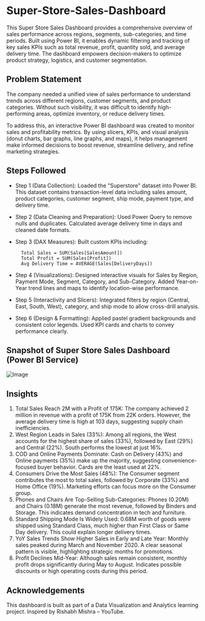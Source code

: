 # Super-Store-Sales-Dashboard
This Super Store Sales Dashboard provides a comprehensive overview of sales performance across regions, segments, sub-categories, and time periods. Built using Power BI, it enables dynamic filtering and tracking of key sales KPIs such as total revenue, profit, quantity sold, and average delivery time. The dashboard empowers decision-makers to optimize product strategy, logistics, and customer segmentation.

## Problem Statement
The company needed a unified view of sales performance to understand trends across different regions, customer segments, and product categories. Without such visibility, it was difficult to identify high-performing areas, optimize inventory, or reduce delivery times.

To address this, an interactive Power BI dashboard was created to monitor sales and profitability metrics. By using slicers, KPIs, and visual analysis (donut charts, bar graphs, line graphs, and maps), it helps management make informed decisions to boost revenue, streamline delivery, and refine marketing strategies.

## Steps Followed
- Step 1 (Data Collection): Loaded the "Superstore" dataset into Power BI. This dataset contains transaction-level data including sales amount, product categories, customer segment, ship mode, payment type, and delivery time.
- Step 2 (Data Cleaning and Preparation): Used Power Query to remove nulls and duplicates. Calculated average delivery time in days and cleaned date formats.
- Step 3 (DAX Measures): Built custom KPIs including:

        Total Sales = SUM(Sales[SalesAmount])
        Total Profit = SUM(Sales[Profit])
        Avg Delivery Time = AVERAGE(Sales[DeliveryDays])
- Step 4 (Visualizations): Designed interactive visuals for Sales by Region, Payment Mode, Segment, Category, and Sub-Category. Added Year-on-Year trend lines and maps to identify location-wise performance.
- Step 5 (Interactivity and Slicers): Integrated filters by region (Central, East, South, West), category, and ship mode to allow cross-drill analysis.
- Step 6 (Design & Formatting): Applied pastel gradient backgrounds and consistent color legends. Used KPI cards and charts to convey performance clearly.

## Snapshot of Super Store Sales Dashboard (Power BI Service)
![Image](https://github.com/user-attachments/assets/9e34125b-9ab0-419f-8396-e0b27244b102)

## Insights
1. Total Sales Reach 2M with a Profit of 175K: The company achieved 2 million in revenue with a profit of 175K from 22K orders. However, the average delivery time is high at 103 days, suggesting supply chain inefficiencies.
2. West Region Leads in Sales (33%): Among all regions, the West accounts for the highest share of sales (33%), followed by East (29%) and Central (22%). South performs the lowest at just 16%.
3. COD and Online Payments Dominate: Cash on Delivery (43%) and Online payments (35%) make up the majority, suggesting convenience-focused buyer behavior. Cards are the least used at 22%.
4. Consumers Drive the Most Sales (48%): The Consumer segment contributes the most to total sales, followed by Corporate (33%) and Home Office (19%). Marketing efforts can focus more on the Consumer group.
5. Phones and Chairs Are Top-Selling Sub-Categories: Phones (0.20M) and Chairs (0.18M) generate the most revenue, followed by Binders and Storage. This indicates demand concentration in tech and furniture.
6. Standard Shipping Mode Is Widely Used: 0.68M worth of goods were shipped using Standard Class, much higher than First Class or Same Day delivery. This could explain longer delivery times.
7. YoY Sales Trends Show Higher Sales in Early and Late Year: Monthly sales peaked during March and November 2020. A clear seasonal pattern is visible, highlighting strategic months for promotions.
8. Profit Declines Mid-Year: Although sales remain consistent, monthly profit drops significantly during May to August. Indicates possible discounts or high operating costs during this period.

## Acknowledgements
This dashboard is built as part of a Data Visualization and Analytics learning project. Inspired by Rishabh Mishra – YouTube.
